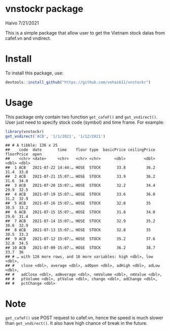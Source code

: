 vnstockr package
================
Haivo
7/21/2021

This is a simple package that allow user to get the Vietnam stock datas
from cafef.vn and vndirect.

# Install

To install this package, use:

``` r
devtools::install_github("https://github.com/vohai611/vnstockr")
```

# Usage

This package only contain two function `get_cafeF()` and
`get_vndirect()`. User just need to specify stock code (symbol) and time
frame. For example:

``` r
library(vnstockr)
get_vndirect('ACB', '1/1/2021', '1/12/2021')
```

    ## # A tibble: 136 x 25
    ##    code  date       time    floor type  basicPrice ceilingPrice floorPrice  open
    ##    <chr> <date>     <chr>   <chr> <chr>      <dbl>        <dbl>      <dbl> <dbl>
    ##  1 ACB   2021-07-22 14:44:… HOSE  STOCK       33.8         36.2       31.4  33.8
    ##  2 ACB   2021-07-21 15:07:… HOSE  STOCK       33.9         36.2       31.6  34.0
    ##  3 ACB   2021-07-20 15:07:… HOSE  STOCK       32.2         34.4       29.9  32.5
    ##  4 ACB   2021-07-19 15:07:… HOSE  STOCK       33.6         36.0       31.2  32.9
    ##  5 ACB   2021-07-16 15:07:… HOSE  STOCK       32.8         35         30.5  33.2
    ##  6 ACB   2021-07-15 15:07:… HOSE  STOCK       31.8         34.0       29.6  31.4
    ##  7 ACB   2021-07-14 15:07:… HOSE  STOCK       32.9         35.2       30.6  32.9
    ##  8 ACB   2021-07-13 15:07:… HOSE  STOCK       32.8         35         30.5  33.3
    ##  9 ACB   2021-07-12 15:07:… HOSE  STOCK       35.2         37.6       32.8  34.5
    ## 10 ACB   2021-07-09 15:07:… HOSE  STOCK       36.2         38.7       33.7  36  
    ## # … with 126 more rows, and 16 more variables: high <dbl>, low <dbl>,
    ## #   close <dbl>, average <dbl>, adOpen <dbl>, adHigh <dbl>, adLow <dbl>,
    ## #   adClose <dbl>, adAverage <dbl>, nmVolume <dbl>, nmValue <dbl>,
    ## #   ptVolume <dbl>, ptValue <dbl>, change <dbl>, adChange <dbl>,
    ## #   pctChange <dbl>

# Note

`get_cafeF()` use POST request to cafef.vn, hence the speed is much
slower than `get_vndirect()`. It also have high chance of break in the
future.
